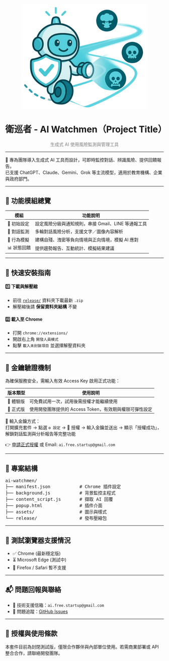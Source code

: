 <p align="center">
  <img src="assets/logo.png" alt="產品識別圖" width="400"/>
</p>

<h1 align="center">衛巡者 - AI Watchmen（Project Title）</h1>
<p align="center" style="color: gray;">生成式 AI 使用風險監測與管理工具</p>


---

🎯 專為團隊導入生成式 AI 工具而設計，可即時監控對話、辨識風險、提供回饋報告。  
已支援 ChatGPT、Claude、Gemini、Grok 等主流模型，適用於教育機構、企業與政府部門。

---

## 🔧 功能模組總覽

| 模組             | 功能說明                                                                 |
|------------------|--------------------------------------------------------------------------|
| 🏁 初始設定       | 設定風險分級與通知規則，串接 Gmail、LINE 等通報工具                    |
| 📡 對話監測       | 多輪對話風險分析，支援文字／圖像內容解析                               |
| 🧪 行為模擬       | 建構自殘、洩密等負向情境與正向情境，模擬 AI 應對                       |
| 📊 狀態回饋       | 提供趨勢報告、互動統計、模擬結果建議                                   |


---

## 🚀 快速安裝指南

#### 1️⃣ 下載與解壓縮
- 前往 [`release/`](./release/) 資料夾下載最新 `.zip`
- 解壓縮後請 **保留資料夾結構** 不變

#### 2️⃣ 載入至 Chrome
- 打開 `chrome://extensions/`
- 開啟右上角 `開發人員模式`
- 點擊 `載入未封裝項目` 並選擇解壓資料夾

---

## 🔐 金鑰驗證機制

為確保服務安全，需輸入有效 Access Key 啟用正式功能：

| 版本類型     | 使用說明                                             |
|--------------|------------------------------------------------------|
| 🧪 體驗版     | 可免費試用一次，試用後需授權才能繼續使用              |
| 💼 正式版     | 使用開發團隊提供的 Access Token，有效期與權限可彈性設定 |

🔑 輸入金鑰方式：  
打開擴充套件 → 點選 `⚙️ 設定` → 🔐 授權 → 輸入金鑰並送出 → 顯示「授權成功」，解鎖對話監測與分析報告等完整功能

👉 [申請正式授權](https://www.aifreeteam.com/request-key) 或 Email: `ai.free.startup@gmail.com`

---

## 📂 專案結構

<pre>
ai-watchmen/
├── manifest.json           # Chrome 插件設定
├── background.js           # 背景監控主程式
├── content_script.js       # 擷取 AI 回覆
├── popup.html              # 插件介面
├── assets/                 # 圖示與樣式
└── release/                # 發布壓縮包
</pre>

---
## 🧪 測試瀏覽器支援情況

- ✅ Chrome (最新穩定版)
- ⏳ Microsoft Edge (測試中)
- 🚫 Firefox / Safari 暫不支援

---

## 📬 問題回報與聯絡

- 📧 技術支援信箱：`ai.free.startup@gmail.com`  
- 🐛 問題追蹤：[GitHub Issues](https://www.aifreeteam.com/ai-watchmen/issues)

---

## 📄 授權與使用條款
本套件目前為封閉測試版，僅限合作夥伴與內部單位使用。若需商業部署或 API 整合合作，請聯絡開發團隊。
